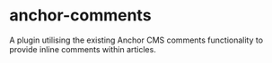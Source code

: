 anchor-comments
===============

A plugin utilising the existing Anchor CMS comments functionality to provide inline comments within articles.
